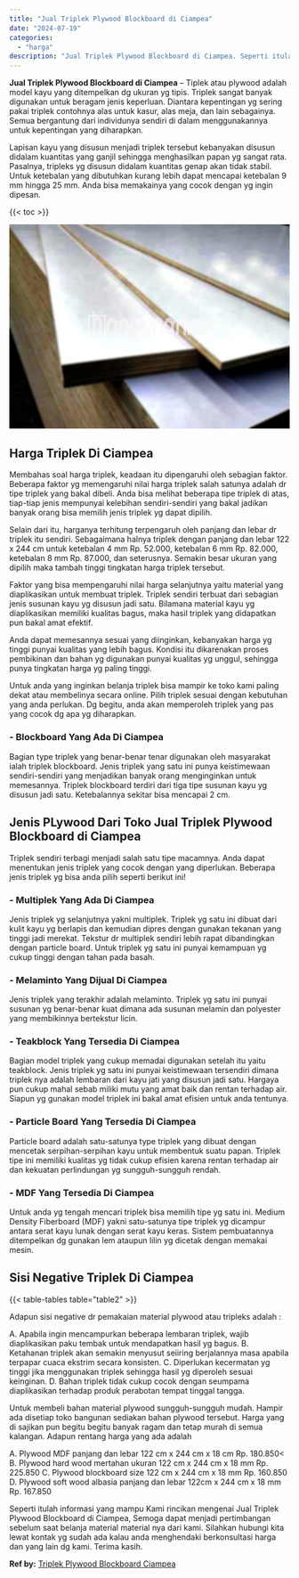 ```yaml
---
title: "Jual Triplek Plywood Blockboard di Ciampea"
date: "2024-07-19"
categories: 
  - "harga"
description: "Jual Triplek Plywood Blockboard di Ciampea. Seperti itulah informasi yang mampu Kami rincikan mengenai Jual Triplek Plywood Blockboard di Ciampea, Semoga dap..."
---
```


**Jual Triplek Plywood Blockboard di Ciampea** – Tiplek atau plywood adalah model kayu yang ditempelkan dg ukuran yg tipis. Triplek sangat banyak digunakan untuk beragam jenis keperluan. Diantara kepentingan yg sering pakai triplek contohnya alas untuk kasur, alas meja, dan lain sebagainya. Semua bergantung dari individunya sendiri di dalam menggunakannya untuk kepentingan yang diharapkan.

Lapisan kayu yang disusun menjadi triplek tersebut kebanyakan disusun didalam kuantitas yang ganjil sehingga menghasilkan papan yg sangat rata. Pasalnya, tripleks yg disusun didalam kuantitas genap akan tidak stabil. Untuk ketebalan yang dibutuhkan kurang lebih dapat mencapai ketebalan 9 mm hingga 25 mm. Anda bisa memakainya yang cocok dengan yg ingin dipesan.

{{< toc >}}

![Jual Triplek Plywood Blockboard di Ciampea](/images/jual-triplek-murah-26.png)

## Harga Triplek Di Ciampea

Membahas soal harga triplek, keadaan itu dipengaruhi oleh sebagian faktor. Beberapa faktor yg memengaruhi nilai harga triplek salah satunya adalah dr tipe triplek yang bakal dibeli. Anda bisa melihat beberapa tipe triplek di atas, tiap-tiap jenis mempunyai kelebihan sendiri-sendiri yang bakal jadikan banyak orang bisa memilih jenis triplek yg dapat dipilih.

Selain dari itu, harganya terhitung terpengaruh oleh panjang dan lebar dr triplek itu sendiri. Sebagaimana halnya triplek dengan panjang dan lebar 122 x 244 cm untuk ketebalan 4 mm Rp. 52.000, ketebalan 6 mm Rp. 82.000, ketebalan 8 mm Rp. 87.000, dan seterusnya. Semakin besar ukuran yang dipilih maka tambah tinggi tingkatan harga triplek tersebut.

Faktor yang bisa mempengaruhi nilai harga selanjutnya yaitu material yang diaplikasikan untuk membuat triplek. Triplek sendiri terbuat dari sebagian jenis susunan kayu yg disusun jadi satu. Bilamana material kayu yg diaplikasikan memiliki kualitas bagus, maka hasil triplek yang didapatkan pun bakal amat efektif.

Anda dapat memesannya sesuai yang diinginkan, kebanyakan harga yg tinggi punyai kualitas yang lebih bagus. Kondisi itu dikarenakan proses pembikinan dan bahan yg digunakan punyai kualitas yg unggul, sehingga punya tingkatan harga yg paling tinggi.

Untuk anda yang inginkan belanja triplek bisa mampir ke toko kami paling dekat atau membelinya secara online. Pilih triplek sesuai dengan kebutuhan yang anda perlukan. Dg begitu, anda akan memperoleh triplek yang pas yang cocok dg apa yg diharapkan.

### \- Blockboard Yang Ada Di Ciampea

Bagian type triplek yang benar-benar tenar digunakan oleh masyarakat ialah triplek blockboard. Jenis triplek yang satu ini punya keistimewaan sendiri-sendiri yang menjadikan banyak orang menginginkan untuk memesannya. Triplek blockboard terdiri dari tiga tipe susunan kayu yg disusun jadi satu. Ketebalannya sekitar bisa mencapai 2 cm.

## Jenis PLywood Dari Toko Jual Triplek Plywood Blockboard di Ciampea

Triplek sendiri terbagi menjadi salah satu tipe macamnya. Anda dapat menentukan jenis triplek yang cocok dengan yang diperlukan. Beberapa jenis triplek yg bisa anda pilih seperti berikut ini!

### \- Multiplek Yang Ada Di Ciampea

Jenis triplek yg selanjutnya yakni multiplek. Triplek yg satu ini dibuat dari kulit kayu yg berlapis dan kemudian dipres dengan gunakan tekanan yang tinggi jadi merekat. Tekstur dr multiplek sendiri lebih rapat dibandingkan dengan particle board. Untuk triplek yg satu ini punyai kemampuan yg cukup tinggi dengan tahan pada basah.

### \- Melaminto Yang Dijual Di Ciampea

Jenis triplek yang terakhir adalah melaminto. Triplek yg satu ini punyai susunan yg benar-benar kuat dimana ada susunan melamin dan polyester yang membikinnya bertekstur licin.

### \- Teakblock Yang Tersedia Di Ciampea

Bagian model triplek yang cukup memadai digunakan setelah itu yaitu teakblock. Jenis triplek yg satu ini punyai keistimewaan tersendiri dimana triplek nya adalah lembaran dari kayu jati yang disusun jadi satu. Hargaya pun cukup mahal sebab miliki mutu yang amat baik dan rentan terhadap air. Siapun yg gunakan model triplek ini bakal amat efisien untuk anda tentunya.

### \- Particle Board Yang Tersedia Di Ciampea

Particle board adalah satu-satunya type triplek yang dibuat dengan mencetak serpihan-serpihan kayu untuk membentuk suatu papan. Triplek tipe ini memiliki kualitas yg tidak cukup efisien karena rentan terhadap air dan kekuatan perlindungan yg sungguh-sungguh rendah.

### \- MDF Yang Tersedia Di Ciampea

Untuk anda yg tengah mencari triplek bisa memilih tipe yg satu ini. Medium Density Fiberboard (MDF) yakni satu-satunya tipe triplek yg dicampur antara serat kayu lunak dengan serat kayu keras. Sistem pembuatannya ditempelkan dg gunakan lem ataupun lilin yg dicetak dengan memakai mesin.

## Sisi Negative Triplek Di Ciampea

{{< table-tables table="table2" >}}

Adapun sisi negative dr pemakaian material plywood atau tripleks adalah :

A. Apabila ingin mencampurkan beberapa lembaran triplek, wajib diaplikasikan paku tembak untuk mendapatkan hasil yg bagus. B. Ketahanan triplek akan semakin menyusut seiiring berjalannya masa apabila terpapar cuaca ekstrim secara konsisten. C. Diperlukan kecermatan yg tinggi jika menggunakan triplek sehingga hasil yg diperoleh sesuai keinginan. D. Bahan triplek tidak cukup cocok dengan seumpama diaplikasikan terhadap produk perabotan tempat tinggal tangga.

Untuk membeli bahan material plywood sungguh-sungguh mudah. Hampir ada disetiap toko bangunan sediakan bahan plywood tersebut. Harga yang di sajikan pun begitu begitu banyak ragam dan tetap murah di semua kalangan. Adapun rentang harga yang ada adalah

A. Plywood MDF panjang dan lebar 122 cm x 244 cm x 18 cm Rp. 180.850< B. Plywood hard wood mertahan ukuran 122 cm x 244 cm x 18 mm Rp. 225.850 C. Plywood blockboard size 122 cm x 244 cm x 18 mm Rp. 160.850 D. Plywood soft wood albasia panjang dan lebar 122cm x 244 cm x 18 mm Rp. 167.850

Seperti itulah informasi yang mampu Kami rincikan mengenai Jual Triplek Plywood Blockboard di Ciampea, Semoga dapat menjadi pertimbangan sebelum saat belanja material material nya dari kami. Silahkan hubungi kita lewat kontak yg sudah ada kalau anda menghendaki berkonsultasi harga dan yang lain dg kami. Terima kasih.

**Ref by:** [Triplek Plywood Blockboard Ciampea](https://id.wikipedia.org/wiki/Triplek)
